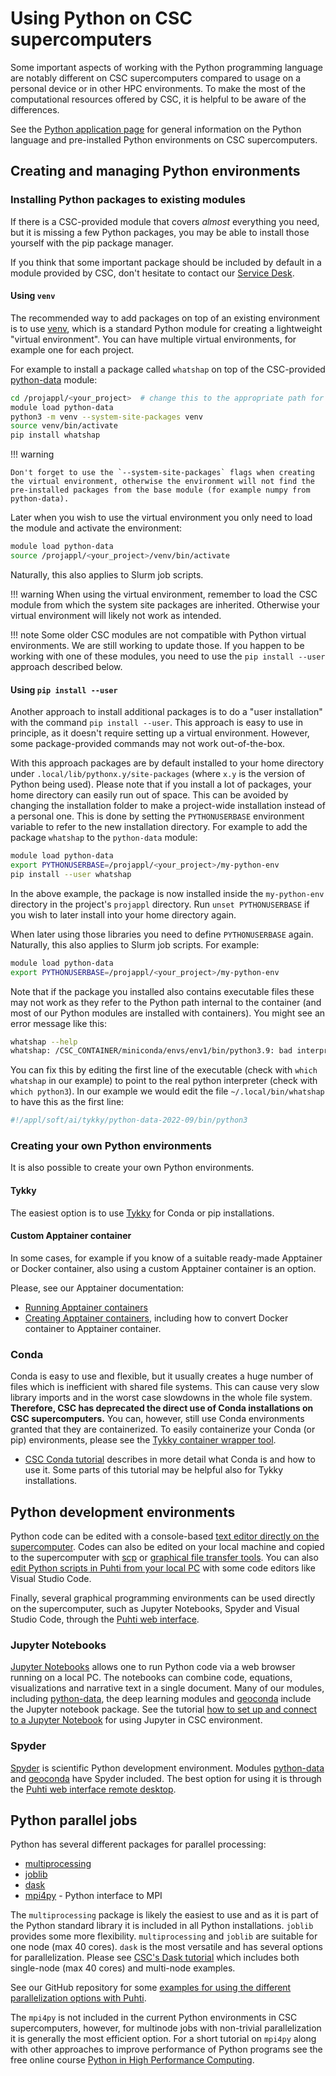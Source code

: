 # Using Python on CSC supercomputers

Some important aspects of working with the Python programming language
are notably different on CSC supercomputers compared to usage on a personal
device or in other HPC environments. To make the most of the computational
resources offered by CSC, it is helpful to be aware of the differences.

See the
[Python application page](../../apps/python.md)
for general information on the Python language and
pre-installed Python environments on CSC supercomputers.

## Creating and managing Python environments

### Installing Python packages to existing modules

If there is a CSC-provided module that covers _almost_ everything you
need, but it is missing a few Python packages, you may be able to
install those yourself with the pip package manager.

If you think that some important package should be included by default
in a module provided by CSC, don't hesitate to contact our [Service
Desk](../contact.md).

#### Using `venv`

The recommended way to add packages on top of an existing environment
is to use [venv](https://docs.python.org/3/tutorial/venv.html), which
is a standard Python module for creating a lightweight "virtual
environment". You can have multiple virtual environments, for example
one for each project.

For example to install a package called `whatshap` on top of the
CSC-provided [python-data](../../apps/python-data.md) module:

```bash
cd /projappl/<your_project>  # change this to the appropriate path for your project
module load python-data
python3 -m venv --system-site-packages venv
source venv/bin/activate
pip install whatshap
```

!!! warning

    Don't forget to use the `--system-site-packages` flags when creating
    the virtual environment, otherwise the environment will not find the
    pre-installed packages from the base module (for example numpy from
    python-data).

Later when you wish to use the virtual environment you only need to
load the module and activate the environment:

```bash
module load python-data
source /projappl/<your_project>/venv/bin/activate
```

Naturally, this also applies to Slurm job scripts.

!!! warning
	When using the virtual environment, remember to load the CSC
	module from which the system site packages are inherited. Otherwise
	your virtual environment will likely not work as intended.

!!! note
	Some older CSC modules are not compatible with Python
	virtual environments. We are still working to update those.
	If you happen to be working with one of these modules, you
	need to use the `pip install --user` approach described below.

#### Using `pip install --user`

Another approach to install additional packages is to do a "user
installation" with the command `pip install --user`. This approach is
easy to use in principle, as it doesn't require setting up a
virtual environment. However, some package-provided commands may not
work out-of-the-box.

With this approach packages are by default installed to your home
directory under `.local/lib/pythonx.y/site-packages` (where `x.y` is
the version of Python being used). Please note that if you install
a lot of packages, your home directory can easily run out of space.
This can be avoided by changing the installation folder to make
a project-wide installation instead of a personal one. This is
done by setting the `PYTHONUSERBASE` environment variable to
refer to the new installation directory. For example to add
the package `whatshap` to the `python-data` module:

```bash
module load python-data
export PYTHONUSERBASE=/projappl/<your_project>/my-python-env
pip install --user whatshap
```

In the above example, the package is now installed inside the
`my-python-env` directory in the project's `projappl` directory. Run
`unset PYTHONUSERBASE` if you wish to later install into your home
directory again.

When later using those libraries you need to define `PYTHONUSERBASE`
again.  Naturally, this also applies to Slurm job scripts. For
example:

```bash
module load python-data
export PYTHONUSERBASE=/projappl/<your_project>/my-python-env
```

Note that if the package you installed also contains executable files
these may not work as they refer to the Python path internal to the
container (and most of our Python modules are installed with
containers). You might see an error message like this:

```bash
whatshap --help
whatshap: /CSC_CONTAINER/miniconda/envs/env1/bin/python3.9: bad interpreter: No such file or directory
```

You can fix this by editing the first line of the executable (check
with `which whatshap` in our example) to point to the real python
interpreter (check with `which python3`). In our example we would edit
the file `~/.local/bin/whatshap` to have this as the first line:

```bash
#!/appl/soft/ai/tykky/python-data-2022-09/bin/python3
```

### Creating your own Python environments

It is also possible to create your own Python environments.

#### Tykky

The easiest option is to use [Tykky](../../computing/containers/tykky.md) for Conda or pip installations.

#### Custom Apptainer container

In some cases, for example if you know of a suitable ready-made Apptainer or Docker container, also using
a custom Apptainer container is an option.

Please, see our Apptainer documentation:

* [Running Apptainer containers](../../computing/containers/run-existing.md)
* [Creating Apptainer containers](../../computing/containers/creating.md),
  including how to convert Docker container to Apptainer container.

### Conda

Conda is easy to use and flexible, but it usually creates a huge number of files which
is inefficient with shared file systems. This can cause very slow library imports and
in the worst case slowdowns in the whole file system. **Therefore, CSC has deprecated the
direct use of Conda installations on CSC supercomputers.** You can, however, still use
Conda environments granted that they are containerized. To easily containerize your Conda
(or pip) environments, please see the [Tykky container wrapper tool](../../computing/containers/tykky.md).

* [CSC Conda tutorial](./conda.md) describes in more detail
  what Conda is and how to use it. Some parts of this tutorial may be helpful also for
  Tykky installations.

## Python development environments

Python code can be edited with a console-based [text editor directly on the
supercomputer](./env-guide/text-and-image-processing.md).
Codes can also be edited on your local machine and copied to the supercomputer
with [scp](../../data/moving/scp.md) or [graphical file transfer
tools](../../data/moving/graphical_transfer.md).
You can also [edit Python scripts in Puhti from your local
PC](./remote-dev.md) with some code editors like Visual
Studio Code.

Finally, several graphical programming environments can be used directly on the
supercomputer, such as Jupyter Notebooks, Spyder and Visual Studio Code, through
the [Puhti web interface](../../computing/webinterface/index.md).

### Jupyter Notebooks

[Jupyter Notebooks](https://jupyter.org/) allows one to run Python code via a web
browser running on a local PC. The notebooks can combine code, equations,
visualizations and narrative text in a single document. Many of our modules, including
[python-data](../../apps/python-data.md), the deep learning modules and
[geoconda](../../apps/geoconda.md)
include the Jupyter notebook package. See the tutorial [how to set up and connect to
a Jupyter Notebook](./rstudio-or-jupyter-notebooks.md) for using
Jupyter in CSC environment.

### Spyder

[Spyder](https://www.spyder-ide.org/) is scientific Python development
environment. Modules [python-data](../../apps/python-data.md) and
[geoconda](../../apps/geoconda.md)
have Spyder included. The best option for using it is through the [Puhti
web interface remote desktop](../../computing/webinterface/desktop.md).

## Python parallel jobs

Python has several different packages for parallel processing:

* [multiprocessing](https://docs.python.org/3/library/multiprocessing.html)
* [joblib](https://joblib.readthedocs.io/en/latest/)
* [dask](https://docs.dask.org)
* [mpi4py](https://mpi4py.readthedocs.io) - Python interface to MPI

The `multiprocessing` package is likely the easiest to use and as it is part of the
Python standard library it is included in all Python installations. `joblib` provides
some more flexibility. `multiprocessing` and `joblib` are suitable for one
node (max 40 cores). `dask` is the most versatile and has several options for
parallelization. Please see [CSC's Dask tutorial](./dask-python.md)
which includes both single-node (max 40 cores) and multi-node examples.

See our GitHub repository for some [examples for using the different parallelization
options with Puhti](https://github.com/csc-training/geocomputing/tree/master/python/puhti).

The `mpi4py` is not included in the current Python environments in CSC supercomputers,
however, for multinode jobs with non-trivial parallelization it is generally the most
efficient option. For a short tutorial on `mpi4py` along with other approaches to improve
performance of Python programs see the free online course [Python in High Performance
Computing](https://www.futurelearn.com/courses/python-in-hpc).

